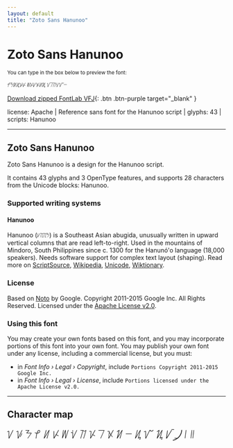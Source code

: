 ```yaml
---
layout: default
title: "Zoto Sans Hanunoo"
---
```


# Zoto Sans Hanunoo

<small>You can type in the box below to preview the font:</small>

<div contenteditable="true" class="texteditor" style="font-family: 'Zoto Sans Hanunoo';">
<p spellcheck="false">ᜣᜢᜬᜮᜡᜥ ᜦᜩᜱᜫᜤᜰ ᜠᜪᜨᜧᜯᜭ</p>
</div>

[Download zipped FontLab VFJ](https://downgit.github.io/#/home?url=https://github.com/fontlabcom/getgo-fonts/blob/main/getgo-fonts/apache/zotosans/zotosans-hanunoo.vfj){: .btn .btn-purple target="_blank" }

license: Apache \| Reference sans font for the Hanunoo script \| glyphs: 43 \| scripts: Hanunoo

---


## Zoto Sans Hanunoo

Zoto Sans Hanunoo is a design for the Hanunoo script.

It contains 43 glyphs and 3 OpenType features, and supports 28 characters from the Unicode blocks: Hanunoo.


### Supported writing systems


#### Hanunoo

Hanunoo (ᜱᜨᜳᜨᜳᜢ) is a Southeast Asian abugida, unusually written in upward vertical columns that are read left-to-right. Used in the mountains of Mindoro, South Philippines since c. 1300 for the Hanunó'o language (18,000 speakers). Needs software support for complex text layout (shaping). Read more on [ScriptSource](https://scriptsource.org/scr/Hano), [Wikipedia](https://en.wikipedia.org/wiki/ISO_15924:Hano), [Unicode](https://www.unicode.org/versions/Unicode13.0.0/ch17.pdf#G26437), [Wiktionary](https://en.wiktionary.org/wiki/Category:Hanunoo_script).


### License

Based on [Noto](https://github.com/notofonts) by Google. Copyright 2011-2015 Google Inc. All Rights Reserved. Licensed under the [Apache License v2.0](https://www.apache.org/licenses/LICENSE-2.0.txt).

### Using this font

You may create your own fonts based on this font, and you may incorporate portions of this font into your own font. You may publish your own font under any license, including a commercial license, but you must:

- in _Font Info › Legal › Copyright_, include `Portions Copyright 2011-2015 Google Inc.`
- in _Font Info › Legal › License_, include `Portions licensed under the Apache License v2.0.`


---

## Character map

<div style="font-family: 'Zoto Sans Hanunoo'; font-size: 2em;">
ᜠ ᜡ ᜢ ᜣ ᜤ ᜥ ᜦ ᜧ ᜨ ᜩ ᜪ ᜫ ᜬ ᜭ ᜮ ᜯ ᜰ ᜱ ᜲ ᜳ ᜴ ᜵ ᜶
</div>

